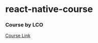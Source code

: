 # react-native-course
### Course by LCO
[Course Link](https://courses.learncodeonline.in/learn/home/Complete-React-Native-Mobile-App-developer)
